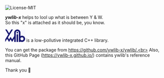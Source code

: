 ![License-MIT](https://img.shields.io/github/license/ywlib-x/ywlib-x.github.io?color=blue&style=plastic)

***ywlib-x*** helps to lool up what is between Y & W.<br>
So this "x" is attached as it should be, you know.

<img src="./ywlib.png" alt="ywlib-logo" height="40"> is a low-pollutive integrated C++ library.

You can get the package from https://github.com/ywlib-x/ywlib/.<br>
Also, this GitHub Page (https://ywlib-x.github.io/) contains ywlib's reference manual.

Thank you 🙂
